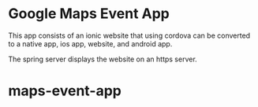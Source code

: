 # Google Maps Event App
This app consists of an ionic website that using cordova can be
converted to a native app, ios app, website, and android app.

The spring server displays the website on an https server.  

# maps-event-app

